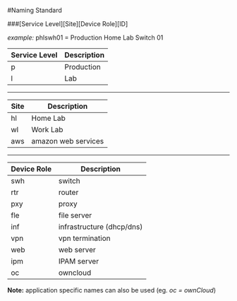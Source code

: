 #Naming Standard

###[Service Level][Site][Device Role][ID]

_example:_ phlswh01 = Production Home Lab Switch 01

Service Level|Description
|---|---|
|p|Production|
|l|Lab|

---

Site|Description
|---|---|
|hl|Home Lab|
|wl|Work Lab|
|aws|amazon web services|


---

|Device Role|Description|
|---|---|
|swh|switch|
|rtr|router|
|pxy|proxy|
|fle|file server|
|inf|infrastructure (dhcp/dns)|
|vpn|vpn termination|
|web|web server|
|ipm|IPAM server|
|oc|owncloud|


**Note:**
application specific names can also be used (eg. _oc = ownCloud_)




